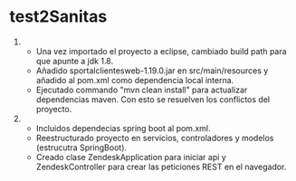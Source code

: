 # test2Sanitas
1) - Una vez importado el proyecto a eclipse, cambiado build path para que apunte a jdk 1.8.
   - Añadido sportalclientesweb-1.19.0.jar en src/main/resources y añadido al pom.xml como  	   	dependencia local interna.
   - Ejecutado commando "mvn clean install" para actualizar dependencias maven. Con esto se resuelven
     los conflictos del proyecto.
     
2) - Incluidos dependecias spring boot al pom.xml.
   - Reestructurado proyecto en servicios, controladores y modelos (estrucutra SpringBoot).
   - Creado clase ZendeskApplication para iniciar api y ZendeskController para crear las peticiones 	 	 REST en el navegador.
